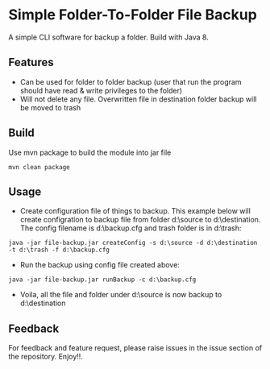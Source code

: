 
# Simple Folder-To-Folder File Backup

A simple CLI software for backup a folder. Build with Java 8.

## Features
- Can be used for folder to folder backup (user that run the program should have read & write privileges to the folder)
- Will not delete any file. Overwritten file in destination folder backup will be moved to trash

## Build
Use mvn package to build the module into jar file
```shell
mvn clean package
```


## Usage
- Create configuration file of things to backup. This example below will create configration to backup file from folder d:\source to d:\destination. The config filename is d:\backup.cfg and trash folder is in d:\trash:
```shell
java -jar file-backup.jar createConfig -s d:\source -d d:\destination -t d:\trash -f d:\backup.cfg
```
- Run the backup using config file created above: 
```shell
java -jar file-backup.jar runBackup -c d:\backup.cfg
```
- Voila, all the file and folder under d:\source is now backup to d:\destination

## Feedback
For feedback and feature request, please raise issues in the issue section of the repository. Enjoy!!.